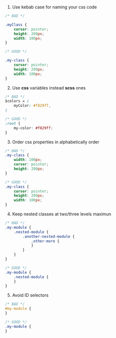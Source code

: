 1.  Use kebab case for naming your css code

```css
/* BAD */

.myClass {
	cursor: pointer;
	height: 200px;
	width: 100px;
}
```

```css
/* GOOD */

.my-class {
	cursor: pointer;
	height: 200px;
	width: 100px;
}
```

2.  Use **css** variables instead **scss** ones

```css
/* BAD */
$colors = (
	myColor: #f829ff,
)
```

```css
/* GOOD */
:root {
	my-color: #f829ff;
}
```

3.  Order css properties in alphabetically order

```css
/* BAD */
.my-class {
	width: 100px;
	cursor: pointer;
	height: 200px;
}
```

```css
/* GOOD */
.my-class {
	cursor: pointer;
	height: 200px;
	width: 100px;
}
```

4.  Keep nested classes at two/three levels maximun

```css
/* BAD */
.my-module {
	.nested-module {
		.another-nested-module {
			.other-more {
			}
		}
	}
}
```

```css
/* GOOD */
.my-module {
	.nested-module {
	}
}
```

5.  Avoid ID selectors

```css
/* BAD */
#my-module {
}
```

```css
/* GOOD */
.my-module {
}
```

